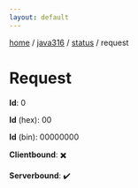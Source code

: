 ```yaml
---
layout: default
---
```


[home](/)  /  [java316](/protocol/java316)  /  [status](/protocol/java316/status)  /  request

# Request

**Id**: 0

**Id** (hex): 00

**Id** (bin): 00000000

**Clientbound**: ✖️

**Serverbound**: ✔️

